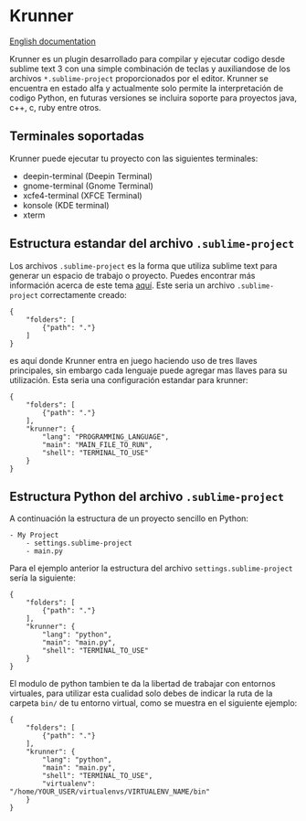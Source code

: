 # Krunner

[English documentation](https://github.com/kershingf/krunner/blob/master/README_en.md)

Krunner es un plugin desarrollado para compilar y ejecutar codigo desde sublime text 3 con una simple combinación de teclas y auxiliandose de los archivos `*.sublime-project` proporcionados por el editor.
Krunner se encuentra en estado alfa y actualmente solo permite la interpretación de codigo Python, en futuras versiones se incluira soporte para proyectos java, c++, c, ruby entre otros.

## Terminales soportadas
Krunner puede ejecutar tu proyecto con las siguientes terminales:

 - deepin-terminal (Deepin Terminal)
 - gnome-terminal (Gnome Terminal)
 - xcfe4-terminal (XFCE Terminal)
 - konsole (KDE terminal)
 - xterm

## Estructura estandar del archivo `.sublime-project`
Los archivos `.sublime-project` es la forma que utiliza sublime text para generar un espacio de trabajo o proyecto. Puedes encontrar más información acerca de este tema [aquí](https://www.sublimetext.com/docs/3/projects.html). Este seria un archivo `.sublime-project` correctamente creado:

    {
		"folders": [
			{"path": "."}
		]
	}
es aquí donde Krunner entra en juego haciendo uso de tres llaves principales,
sin embargo cada lenguaje puede agregar mas llaves para su utilización. Esta seria una configuración estandar para krunner:

    {
		"folders": [
			{"path": "."}
	    ],
	    "krunner": {
		    "lang": "PROGRAMMING_LANGUAGE",
		    "main": "MAIN_FILE_TO_RUN",
		    "shell": "TERMINAL_TO_USE"
	    }
	}

## Estructura Python del archivo `.sublime-project`
A continuación la estructura de un proyecto sencillo en Python:

    - My Project
	    - settings.sublime-project
	    - main.py
Para el ejemplo anterior la estructura del archivo `settings.sublime-project` sería la siguiente:

    {
		"folders": [
			{"path": "."}
	    ],
	    "krunner": {
		    "lang": "python",
		    "main": "main.py",
		    "shell": "TERMINAL_TO_USE"
	    }
    }
El modulo de python tambien te da la libertad de trabajar con entornos virtuales, para utilizar esta cualidad solo debes de indicar la ruta de la carpeta `bin/` de tu entorno virtual, como se muestra en el siguiente ejemplo:

    {
		"folders": [
			{"path": "."}
	    ],
	    "krunner": {
		    "lang": "python",
		    "main": "main.py",
		    "shell": "TERMINAL_TO_USE",
		    "virtualenv": "/home/YOUR_USER/virtualenvs/VIRTUALENV_NAME/bin"
	    }
    }
